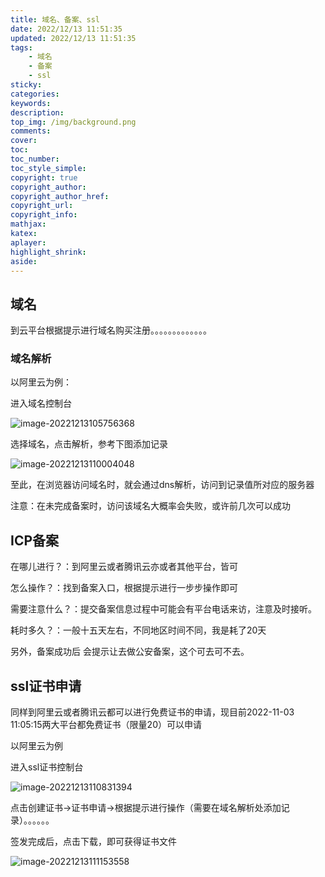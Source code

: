 ```yaml
---
title: 域名、备案、ssl
date: 2022/12/13 11:51:35
updated: 2022/12/13 11:51:35
tags: 
    - 域名 
    - 备案 
    - ssl
sticky: 
categories:     
keywords: 
description:
top_img: /img/background.png
comments:
cover: 
toc:
toc_number:
toc_style_simple:
copyright: true
copyright_author:
copyright_author_href: 
copyright_url:
copyright_info:
mathjax:
katex:
aplayer:
highlight_shrink:
aside:
---
```


## 域名

到云平台根据提示进行域名购买注册。。。。。。。。。。。。。

### 域名解析

以阿里云为例：

进入域名控制台

![image-20221213105756368](img/ECS.assets/image-20221213105756368.png)

选择域名，点击解析，参考下图添加记录

![image-20221213110004048](img/ECS.assets/image-20221213110004048.png)

至此，在浏览器访问域名时，就会通过dns解析，访问到记录值所对应的服务器

注意：在未完成备案时，访问该域名大概率会失败，或许前几次可以成功

## ICP备案

在哪儿进行？：到阿里云或者腾讯云亦或者其他平台，皆可

怎么操作？：找到备案入口，根据提示进行一步步操作即可

需要注意什么？：提交备案信息过程中可能会有平台电话来访，注意及时接听。

耗时多久？：一般十五天左右，不同地区时间不同，我是耗了20天

另外，备案成功后 会提示让去做公安备案，这个可去可不去。

## ssl证书申请

同样到阿里云或者腾讯云都可以进行免费证书的申请，现目前2022-11-03 11:05:15两大平台都免费证书（限量20）可以申请

以阿里云为例

进入ssl证书控制台

![image-20221213110831394](img/ECS.assets/image-20221213110831394.png)

点击创建证书->证书申请->根据提示进行操作（需要在域名解析处添加记录）。。。。。。



签发完成后，点击下载，即可获得证书文件

![image-20221213111153558](img/ECS.assets/image-20221213111153558.png)


